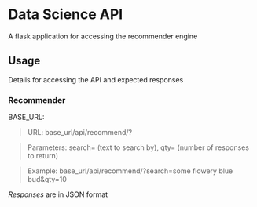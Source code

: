 # Data Science API

A flask application for accessing the recommender engine

## Usage

Details for accessing the API and expected responses

### Recommender

BASE_URL:

> URL: base_url/api/recommend/?

> Parameters: search=<string> (text to search by), qty=<int> (number of responses to return)

> Example: base_url/api/recommend/?search=some flowery blue bud&qty=10

*Responses* are in JSON format
